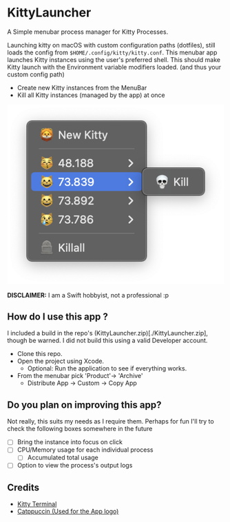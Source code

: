 # KittyLauncher
A Simple menubar process manager for Kitty Processes.


Launching kitty on macOS with custom configuration paths (dotfiles), still loads the config from `$HOME/.config/kitty/kitty.conf`.
This menubar app launches Kitty instances using the user's preferred shell.
This should make Kitty launch with the Environment variable modifiers loaded. (and thus your custom config path)

- Create new Kitty instances from the MenuBar
- Kill all Kitty instances (managed by the app) at once


![Kitty Launcher Menubar image](./KittyLauncher.png)

**DISCLAIMER:** I am a Swift hobbyist, not a professional :p 

## How do I use this app ? 

I included a build in the repo's (KittyLauncher.zip)[./KittyLauncher.zip], though be warned. I did not build this using a valid Developer account.

- Clone this repo.
- Open the project using Xcode. 
  - Optional: Run the application to see if everything works.
- From the menubar pick 'Product'-> 'Archive'
  - Distribute App -> Custom -> Copy App


## Do you plan on improving this app?

Not really, this suits my needs as I require them. Perhaps for fun I'll try to check the following boxes somewhere in the future

- [ ] Bring the instance into focus on click
- [ ] CPU/Memory usage for each individual process
  - [ ] Accumulated total usage
- [ ] Option to view the process's output logs

## Credits
- [Kitty Terminal](https://sw.kovidgoyal.net/kitty)
- [Catppuccin (Used for the App logo)](https://catppuccin.com)

